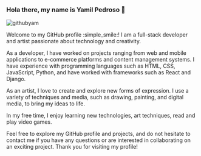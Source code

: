 
<h3>Hola there, my name is Yamil Pedroso 👋</h3> 

![githubyam](https://user-images.githubusercontent.com/55386637/227719354-a8fc4579-afd5-4210-b2a4-c94d3777155a.png)

Welcome to my GitHub profile :simple_smile:! I am a full-stack developer and artist passionate about technology and creativity.

As a developer, I have worked on projects ranging from web and mobile applications to e-commerce platforms and content management systems. I have experience with programming languages such as HTML, CSS, JavaScript, Python, and have worked with frameworks such as React and Django.

As an artist, I love to create and explore new forms of expression. I use a variety of techniques and media, such as drawing, painting, and digital media, to bring my ideas to life.

In my free time, I enjoy learning new technologies, art techniques, read and play video games.

Feel free to explore my GitHub profile and projects, and do not hesitate to contact me if you have any questions or are interested in collaborating on an exciting project. Thank you for visiting my profile!

